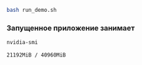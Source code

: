 ```bash
bash run_demo.sh
```

### Запущенное приложение занимает
```bash
nvidia-smi
```
```console
21192MiB / 40960MiB
```